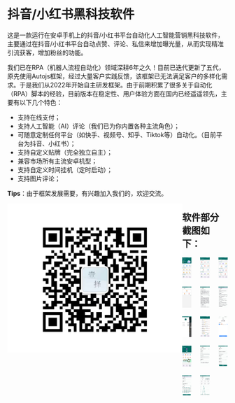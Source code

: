 # 抖音/小红书黑科技软件

这是一款运行在安卓手机上的抖音/小红书平台自动化人工智能营销黑科技软件，主要通过在抖音/小红书平台自动点赞、评论、私信来增加曝光量，从而实现精准引流获客，增加粉丝的功能。

我们已在RPA（机器人流程自动化）领域深耕6年之久！目前已迭代更新了五代，原先使用Autojs框架，经过大量客户实践反馈，该框架已无法满足客户的多样化需求。于是我们从2022年开始自主研发框架。由于前期积累了很多关于自动化（RPA）脚本的经验，目前版本在稳定性、用户体验方面在国内已经遥遥领先，主要有以下几个特色：

- 支持在线支付；
- 支持人工智能（AI）评论（我们已为你内置各种主流角色）；
- 可随意定制任何平台（如快手、视频号、知乎、Tiktok等）自动化。（目前平台为抖音、小红书）；
- 支持自定义贴牌（完全独立自主）；
- 兼容市场所有主流安卓机型；
- 支持自定义时间挂机（定时启动）；
- 支持图片评论；

**Tips**：由于框架发展需要，有兴趣加入我们的，欢迎交流。

<img src="https://github.com/Xixiaier/Deeke/blob/main/photo/%E5%BE%AE%E4%BF%A1.jpg" align="left" width="400" />

## 软件部分截图如下：
<div style="display: grid; grid-template-columns: repeat(3, 1fr); gap: 20px;">
  <img src="https://github.com/Xixiaier/Deeke/blob/main/photo/2-1.jpg" width="200" />
  <img src="https://github.com/Xixiaier/Deeke/blob/main/photo/2-2.jpg" width="200" />
  <img src="https://github.com/Xixiaier/Deeke/blob/main/photo/2-2-1.jpg" width="200" />
  <img src="https://github.com/Xixiaier/Deeke/blob/main/photo/2-3.jpg" width="200" />
  <img src="https://github.com/Xixiaier/Deeke/blob/main/photo/2-3-1.jpg" width="200" />
  <img src="https://github.com/Xixiaier/Deeke/blob/main/photo/2-3-2.jpg" width="200" />
  <img src="https://github.com/Xixiaier/Deeke/blob/main/photo/3.jpg" width="200" />
  <img src="https://github.com/Xixiaier/Deeke/blob/main/photo/4.jpg" width="200" />
  <img src="https://github.com/Xixiaier/Deeke/blob/main/photo/5.jpg" width="200" />
  <img src="https://github.com/Xixiaier/Deeke/blob/main/photo/6.jpg" width="200" />
  <img src="https://github.com/Xixiaier/Deeke/blob/main/photo/7.jpg" width="200" />
  <img src="https://github.com/Xixiaier/Deeke/blob/main/photo/8.jpg" width="200" />
  <img src="https://github.com/Xixiaier/Deeke/blob/main/photo/9.jpg" width="200" />
  <img src="https://github.com/Xixiaier/Deeke/blob/main/photo/10.jpg" width="200" />
</div>



